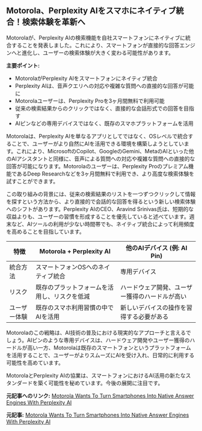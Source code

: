 ## Motorola、Perplexity AIをスマホにネイティブ統合！検索体験を革新へ

Motorolaが、Perplexity AIの検索機能を自社スマートフォンにネイティブに統合することを発表しました。これにより、スマートフォンが直接的な回答エンジンへと進化し、ユーザーの検索体験が大きく変わる可能性があります。

**主要ポイント:**

* MotorolaがPerplexity AIをスマートフォンにネイティブ統合
* Perplexity AIは、音声クエリへの対応や複雑な質問への直接的な回答が可能に
* Motorolaユーザーは、Perplexity Proを3ヶ月間無料で利用可能
* 従来の検索結果からのクリックではなく、直接的な会話形式での回答を目指す
* AIピンなどの専用デバイスではなく、既存のスマホプラットフォームを活用

Motorolaは、Perplexity AIを単なるアプリとしてではなく、OSレベルで統合することで、ユーザーがより自然にAIを活用できる環境を構築しようとしています。これにより、MicrosoftのCopilot、GoogleのGemini、MetaのAIといった他のAIアシスタントと同様に、音声による質問への対応や複雑な質問への直接的な回答が可能になります。Motorolaのユーザーは、Perplexity Proのプレミアム機能であるDeep Researchなどを3ヶ月間無料で利用でき、より高度な検索体験を試すことができます。

この取り組みの背景には、従来の検索結果のリストを一つずつクリックして情報を探すという方法から、より直接的で会話的な回答を得るという新しい検索体験へのシフトがあります。Perplexity AIのCEO、Aravind Srinivas氏は、短期的な収益よりも、ユーザーの習慣を形成することを優先していると述べています。週末など、AIツールの利用が少ない時間帯でも、ネイティブ統合によって利用頻度を高めることを目指しています。

| 特徴 | Motorola + Perplexity AI | 他のAIデバイス (例: AI Pin) |
|---|---|---|
| 統合方法 | スマートフォンOSへのネイティブ統合 | 専用デバイス |
| リスク | 既存のプラットフォームを活用し、リスクを低減 | ハードウェア開発、ユーザー獲得のハードルが高い |
| ユーザー体験 | 既存のスマホ利用習慣の中でAIを活用 | 新しいデバイスの操作を習得する必要がある |

Motorolaのこの戦略は、AI技術の普及における現実的なアプローチと言えるでしょう。AIピンのような専用デバイスは、ハードウェア開発やユーザー獲得のハードルが高い一方、Motorolaは既存のスマートフォンというプラットフォームを活用することで、ユーザーがよりスムーズにAIを受け入れ、日常的に利用する可能性を高めています。

MotorolaとPerplexity AIの協業は、スマートフォンにおけるAI活用の新たなスタンダードを築く可能性を秘めています。今後の展開に注目です。

**元記事へのリンク:** [Motorola Wants To Turn Smartphones Into Native Answer Engines With Perplexity AI](https://techbuild.africa/motorola-wants-to-turn-smartphones-into-native-answer-engines-with-perplexity-ai/)


**元記事:** [Motorola Wants To Turn Smartphones Into Native Answer Engines With Perplexity AI](https://techbuild.africa/motorola-smartphones-native-engines-perplexity-ai/)